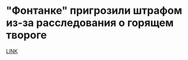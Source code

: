 # "Фонтанке" пригрозили штрафом из-за расследования о горящем твороге



[LINK](https://varlamov.ru/1941665.html)